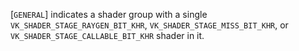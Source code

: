 [`GENERAL`] indicates a shader
group with a single `VK_SHADER_STAGE_RAYGEN_BIT_KHR`,
`VK_SHADER_STAGE_MISS_BIT_KHR`, or
`VK_SHADER_STAGE_CALLABLE_BIT_KHR` shader in it.